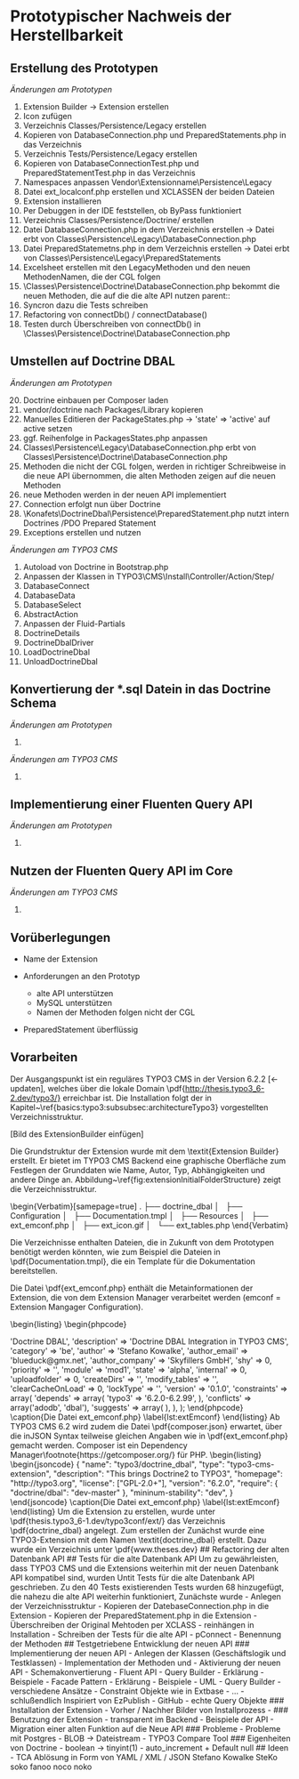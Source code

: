 # Prototypischer Nachweis der Herstellbarkeit

## Erstellung des Prototypen

_Änderungen am Prototypen_

1. Extension Builder -> Extension erstellen
2. Icon zufügen
3. Verzeichnis Classes/Persistence/Legacy erstellen
4. Kopieren von DatabaseConnection.php und PreparedStatements.php in das Verzeichnis
5. Verzeichnis Tests/Persistence/Legacy erstellen
6. Kopieren von DatabaseConnectionTest.php und PreparedStatementTest.php in das Verzeichnis
7. Namespaces anpassen Vendor\Extensionname\Persistence\Legacy
8. Datei ext_localconf.php erstellen und XCLASSEN der beiden Dateien 
9. Extension installieren
10. Per Debuggen in der IDE feststellen, ob ByPass funktioniert
12. Verzeichnis Classes/Persistence/Doctrine/ erstellen
13. Datei DatabaseConnection.php in dem Verzeichnis erstellen -> Datei erbt von Classes\Persistence\Legacy\DatabaseConnection.php
14. Datei PreparedStatemetns.php in dem Verzeichnis erstellen -> Datei erbt von Classes\Persistence\Legacy\PreparedStatements
15. Excelsheet erstellen mit den LegacyMethoden und den neuen MethodenNamen, die der CGL folgen
16. \Classes\Persistence\Doctrine\DatabaseConnection.php bekommt die neuen Methoden, die auf die die alte API nutzen parent::
17. Syncron dazu die Tests schreiben
18. Refactoring von connectDb() / connectDatabase()
19. Testen durch Überschreiben von connectDb() in \Classes\Persistence\Doctrine\DatabaseConnection.php

## Umstellen auf Doctrine DBAL

_Änderungen am Prototypen_

20. Doctrine einbauen per Composer laden
21. vendor/doctrine nach Packages/Library kopieren
23. Manuelles Editieren der PackageStates.php -> 'state' => 'active' auf active setzen
24. ggf. Reihenfolge in PackagesStates.php anpassen 
25. Classes\Persistence\Legacy\DatabaseConnection.php erbt von Classes\Persistence\Doctrine\DatabaseConnection.php
26. Methoden die nicht der CGL folgen, werden in richtiger Schreibweise in die neue API übernommen, die alten Methoden zeigen auf die neuen Methoden
27. neue Methoden werden in der neuen API implementiert
28. Connection erfolgt nun über Doctrine
29. \Konafets\DoctrineDbal\Persistence\PreparedStatement.php nutzt intern Doctrines /PDO Prepared Statement 
30. Exceptions erstellen und nutzen


_Änderungen am TYPO3 CMS_

1. Autoload von Doctrine in Bootstrap.php
2. Anpassen der Klassen in TYPO3\CMS\Install\Controller/Action/Step/
3.   DatabaseConnect
4.   DatabaseData
5.   DatabaseSelect
6.   AbstractAction
7. Anpassen der Fluid-Partials
8.   DoctrineDetails
9.   DoctrineDbalDriver
10.  LoadDoctrineDbal
11.  UnloadDoctrineDbal

## Konvertierung der *.sql Datein in das Doctrine Schema

_Änderungen am Prototypen_

1.

_Änderungen am TYPO3 CMS_

1.

## Implementierung einer Fluenten Query API

_Änderungen am Prototypen_

1.

## Nutzen der Fluenten Query API im Core


_Änderungen am TYPO3 CMS_

1.








## Vorüberlegungen
- Name der Extension

- Anforderungen an den Prototyp
  - alte API unterstützen 
  - MySQL unterstützen
  - Namen der Methoden folgen nicht der CGL
  
- PreparedStatement überflüssig


## Vorarbeiten
Der Ausgangspunkt ist ein reguläres TYPO3 CMS in der Version 6.2.2 [<- updaten], welches über die lokale Domain \pdf{http://thesis.typo3_6-2.dev/typo3/} erreichbar ist. Die Installation folgt der in Kapitel~\ref{basics:typo3:subsubsec:architectureTypo3} vorgestellten Verzeichnisstruktur. 

[Bild des ExtensionBuilder einfügen]

Die Grundstruktur der Extension wurde mit dem \textit{Extension Builder} erstellt. Er bietet im TYPO3 CMS Backend eine graphische Oberfläche zum Festlegen der Grunddaten wie Name, Autor, Typ, Abhängigkeiten und andere Dinge an. Abbildung~\ref{fig:extensionInitialFolderStructure} zeigt die Verzeichnisstruktur.

\begin{Verbatim}[samepage=true]
.
├── doctrine_dbal
│   ├── Configuration
│   ├── Documentation.tmpl
│   ├── Resources
│   ├── ext_emconf.php
│   ├── ext_icon.gif
│   └── ext_tables.php\end{Verbatim}
Die Verzeichnisse enthalten Dateien, die in Zukunft von dem Prototypen benötigt werden könnten, wie zum Beispiel die Dateien in \pdf{Documentation.tmpl}, die ein Template für die Dokumentation bereitstellen.
Die Datei \pdf{ext_emconf.php} enthält die Metainformationen der Extension, die von dem Extension Manager verarbeitet werden (emconf = Extension Mangager Configuration).
\begin{listing}
\begin{phpcode}
<?php
$EM_CONF[$_EXTKEY] = array(
	'title' => 'Doctrine DBAL',
	'description' => 'Doctrine DBAL Integration in TYPO3 CMS',
	'category' => 'be',
	'author' => 'Stefano Kowalke',
	'author_email' => 'blueduck@gmx.net',
	'author_company' => 'Skyfillers GmbH',
	'shy' => 0,
	'priority' => '',
	'module' => 'mod1',
	'state' => 'alpha',
	'internal' => 0,
	'uploadfolder' => 0,
	'createDirs' => '',
	'modify_tables' => '',
	'clearCacheOnLoad' => 0,
	'lockType' => '',
	'version' => '0.1.0',
	'constraints' => array(
		'depends' => array(
			'typo3' => '6.2.0-6.2.99',
		),
		'conflicts' => array('adodb', 'dbal'),
		'suggests' => array(
		),
	),
);
\end{phpcode}
\caption{Die Datei ext_emconf.php}
\label{lst:extEmconf}
\end{listing}
Ab TYPO3 CMS 6.2 wird zudem die Datei \pdf{composer.json} erwartet, über die inJSON Syntax teilweise gleichen Angaben wie in \pdf{ext_emconf.php} gemacht werden. Composer ist ein Dependency Manager\footnote{https://getcomposer.org/} für PHP. 
\begin{listing}
\begin{jsoncode}{
	"name": "typo3/doctrine_dbal",
	"type": "typo3-cms-extension",
	"description": "This brings Doctrine2 to TYPO3",
	"homepage": "http://typo3.org",
	"license": ["GPL-2.0+"],
	"version": "6.2.0",
	"require": {
		"doctrine/dbal": "dev-master"
	},
	"mininum-stability": "dev",
}
\end{jsoncode}
\caption{Die Datei ext_emconf.php}
\label{lst:extEmconf}
\end{listing}   

Um die Extension zu erstellen, wurde unter \pdf{thesis.typo3_6-1.dev/typo3conf/ext/} das Verzeichnis \pdf{doctrine_dbal} angelegt. 


 
Zum erstellen der Zunächst wurde eine TYPO3-Extension mit dem Namen \textit{doctrine_dbal} erstellt. Dazu wurde ein Verzeichnis unter \pdf{www.theses.dev}

## Refactoring der alten Datenbank API

## Tests für die alte Datenbank API
Um zu gewährleisten, dass TYPO3 CMS und die Extensions weiterhin mit der neuen Datenbank API kompatibel sind, wurden Untit Tests für die alte Datenbank API geschrieben. Zu den 40 Tests existierenden Tests wurden 68 hinzugefügt, die nahezu 


die alte API weiterhin funktioniert, 

Zunächste wurde 
- Anlegen der Verzeichnisstruktur
- Kopieren der DatebaseConnection.php in die Extension
- Kopieren der PreparedStatement.php in die Extension
- Überschreiben der Original Mehtoden per XCLASS
- reinhängen in Installation
- Schreiben der Tests für die alte API
- pConnect
- Benennung der Methoden



## Testgetriebene Entwicklung der neuen API

### Implementierung der neuen API
- Anlegen der Klassen (Geschäftslogik und Testklassen)
- Implementation der Methoden und 
- Aktivierung der neuen API
- Schemakonvertierung
- Fluent API
- Query Builder 
  - Erklärung
  - Beispiele
- Facade Pattern
  - Erklärung
  - Beispiele
  - UML 
  - Query Builder 
- verschiedene Ansätze
  - Constraint Objekte wie in Extbase
  - …
  - schlußendlich Inspiriert von EzPublish
    - GitHub 
- echte Query Objekte
  
   
### Installation der Extension
- Vorher / Nachher Bilder von Installprozess
- 

### Benutzung der Extension
- transparent im Backend
- Beispiele der API
- Migration einer alten Funktion auf die Neue API

### Probleme
- Probleme mit Postgres
  - BLOB -> Dateistream
- TYPO3 Compare Tool
  
### Eigenheiten von Doctrine
- boolean -> tinyint(1)
- auto_increment + Default null



## Ideen

- TCA Ablösung in Form von YAML / XML / JSON

Stefano Kowalke
SteKo
soko
fanoo
noco
noko




 
   
